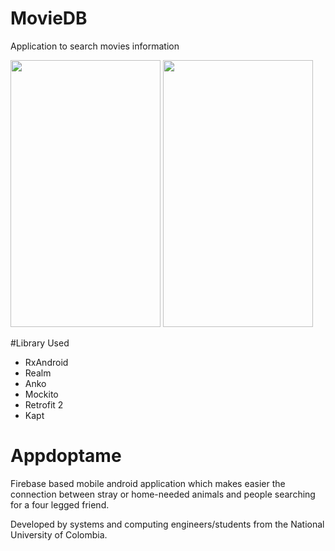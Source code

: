# MovieDB
Application to search movies information

<img src="https://github.com/jufarangoma/CropBitmapFromShape/blob/master/Collapsing.gif" width="240" height="427"/> 
<img src="https://media.giphy.com/media/5zkGlgVSMChksMJHug/giphy.gif" width="240" height="427"/>

#Library Used
* RxAndroid
* Realm
* Anko
* Mockito
* Retrofit 2
* Kapt


# Appdoptame
Firebase based mobile android application which makes easier the connection between stray or home-needed animals and people searching for a four legged friend.

Developed by systems and computing engineers/students from the National University of Colombia.
